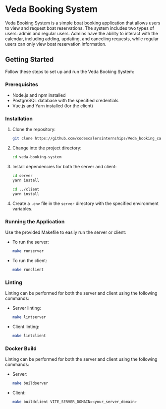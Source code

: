 # Veda Booking System

Veda Booking System is a simple boat booking application that allows users to view and request boat reservations. The system includes two types of users: admin and regular users. Admins have the ability to interact with the calendar, including adding, updating, and canceling requests, while regular users can only view boat reservation information.

## Getting Started

Follow these steps to set up and run the Veda Booking System:

### Prerequisites

- Node.js and npm installed
- PostgreSQL database with the specified credentials
- Vue.js and Yarn installed (for the client)

### Installation

1. Clone the repository:

    ```bash
    git clone https://github.com/codescalersinternships/Veda_booking_calendar
    ```

2. Change into the project directory:

    ```bash
    cd veda-booking-system
    ```

3. Install dependencies for both the server and client:

    ```bash
    cd server
    yarn install

    cd ../client
    yarn install
    ```

4. Create a `.env` file in the `server` directory with the specified environment variables.

### Running the Application

Use the provided Makefile to easily run the server or client:

- To run the server:

    ```bash
    make runserver
    ```

- To run the client:

    ```bash
    make runclient
    ```

### Linting

Linting can be performed for both the server and client using the following commands:

- Server linting:

    ```bash
    make lintserver
    ```

- Client linting:

    ```bash
    make lintclient
    ```

### Docker Build

Linting can be performed for both the server and client using the following commands:

- Server:

    ```bash
    make buildserver
    ```

- Client:

    ```bash
    make buildclient VITE_SERVER_DOMAIN=<your_server_domain>
    ```
